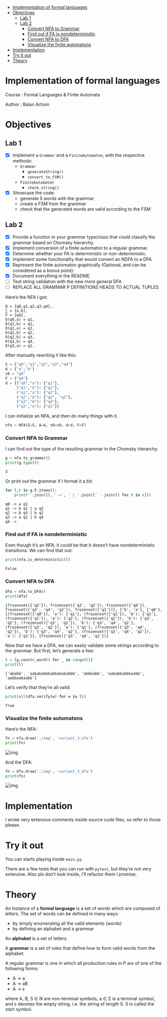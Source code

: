 - [Implementation of formal languages](#org0eee068)
- [Objectives](#orga0f2fd0)
  - [Lab 1](#org252a3d6)
  - [Lab 2](#org9d04c77)
    - [Convert NFA to Grammar](#org1a713c9)
    - [Find out if FA is nondeterministic](#org3eb10f5)
    - [Convert NFA to DFA](#orgb3b5b77)
    - [Visualize the finite automatons](#org01bc8d2)
- [Implementation](#orgba9a202)
- [Try it out](#org54c5c81)
- [Theory](#org08b4208)




<a id="org0eee068"></a>

# Implementation of formal languages

Course
: Formal Languages &amp; Finite Automata

Author
: Balan Artiom


<a id="orga0f2fd0"></a>

# Objectives


<a id="org252a3d6"></a>

## Lab 1

-   [X] Implement a  `Grammar` and a `FiniteAutomaton`, with the respective methods:
    -   `Grammar`
        -   `generateString()`
        -   `convert_to_FSM()`
    -   `FiniteAutomaton`
        -   `check_string()`
-   [X] Showcase the code:
    -   generate 5 words with the grammar
    -   create a FSM from the grammar
    -   check that the generated words are valid according to the FSM


<a id="org9d04c77"></a>

## Lab 2

-   [X] Provide a function in your grammar type/class that could classify the grammar based on Chomsky hierarchy.
-   [X] Implement conversion of a finite automaton to a regular grammar.
-   [X] Determine whether your FA is deterministic or non-deterministic.
-   [X] Implement some functionality that would convert an NDFA to a DFA.
-   [X] Represent the finite automaton graphically (Optional, and can be considered as a bonus point):
-   [X] Document everything in the README
-   [ ] Test string validation with the new more general DFA
-   [ ] REPLACE ALL GRAMMAR P DEFINITIONS HEADS TO ACTUAL TUPLES

Here&rsquo;s the NFA I got:

```text
Q = {q0,q1,q2,q3,q4},
∑ = {a,b},
F = {q4},
δ(q0,a) = q1,
δ(q1,b) = q1,
δ(q1,a) = q2,
δ(q2,b) = q2,
δ(q2,b) = q3,
δ(q3,b) = q4,
δ(q3,a) = q1.
```

After manually rewriting it like this:

```python
S = {"q0","q1","q2","q3","q4"}
A = {"a","b"}
s0 = "q0"
F = {"q4"}
d = {("q0","a"): {"q1"},
     ("q1","b"): {"q1"},
     ("q1","a"): {"q2"},
     ("q2","b"): {"q2", "q3"},
     ("q3","b"): {"q4"},
     ("q3","a"): {"q1"}}
```

I can initialize an NFA, and then do many things with it.

```python
nfa = NFA(S=S, A=A, s0=s0, d=d, F=F)
```


<a id="org1a713c9"></a>

### Convert NFA to Grammar

I can find out the type of the resulting grammar in the Chomsky hierarchy:

```python
g = nfa.to_grammar()
print(g.type())
```

```text
3
```

Or print out the grammar if I format it a bit:

```python
for l,r in g.P.items():
    print(''.join(l), '->', ' | '.join([' '.join(t) for t in r]))
```

```text
q0 -> a q1
q1 -> b q1 | a q2
q2 -> b q3 | b q2
q3 -> a q1 | b q4
q4 ->
```


<a id="org3eb10f5"></a>

### Find out if FA is nondeterministic

Even though it&rsquo;s an NFA, it could be that it doesn&rsquo;t have nondeterministic transitions.
We can find that out:

```python
print(nfa.is_deterministic())
```

```text
False
```


<a id="orgb3b5b77"></a>

### Convert NFA to DFA

```python
dfa = nfa.to_DFA()
print(dfa)
```

```text
{frozenset({'q2'}), frozenset({'q3', 'q2'}), frozenset({'q0'}), frozenset({'q3', 'q4', 'q2'}), frozenset({'q1'})}, {'b', 'a'}, {'q0'}, {(frozenset({'q0'}), 'a'): {'q1'}, (frozenset({'q1'}), 'b'): {'q1'}, (frozenset({'q1'}), 'a'): {'q2'}, (frozenset({'q2'}), 'b'): {'q3', 'q2'}, (frozenset({'q3', 'q2'}), 'b'): {'q3', 'q4', 'q2'}, (frozenset({'q3', 'q2'}), 'a'): {'q1'}, (frozenset({'q3', 'q4', 'q2'}), 'b'): {'q3', 'q4', 'q2'}, (frozenset({'q3', 'q4', 'q2'}), 'a'): {'q1'}}, {frozenset({'q3', 'q4', 'q2'})}
```

Now that we have a DFA, we can easily validate some strings according to the grammar.
But first, let&rsquo;s generate a few:

```python
l = [g.constr_word() for _ in range(5)]
print(l)
```

```text
['ababb', 'aabababbbabbabababbb', 'abbbabb', 'aababbabbbaabb', 'aabbaabaabb']
```

Let&rsquo;s verify that they&rsquo;re all valid:

```python
print(all(dfa.verify(w) for w in l))
```

```text
True
```


<a id="org01bc8d2"></a>

### Visualize the finite automatons

Here&rsquo;s the NFA:

```python
fn = nfa.draw('./img', 'variant_3_nfa')
print(fn)
```

![img](img/variant_3_nfa.gv.svg)

And the DFA:

```python
fn = dfa.draw('./img', 'variant_3_dfa')
print(fn)
```

![img](img/variant_3_dfa.gv.svg)


<a id="orgba9a202"></a>

# Implementation

I wrote very extensive comments inside source code files, so refer to those please.


<a id="org54c5c81"></a>

# Try it out

You can starts playing inside `main.py`.

There are a few tests that you can run with `pytest`,
but they&rsquo;re not very extensive.
Also pls don&rsquo;t look inside, I&rsquo;ll refactor them I promise.


<a id="org08b4208"></a>

# Theory

An instance of a **formal language** is a set of _words_ which are composed of _letters_.
The set of words can be defined in many ways:

-   by simply enumerating all the valid elements (words)
-   by defining an alphabet and a grammar

An **alphabet** is a set of letters.

A **grammar** is a set of rules that define how to form valid words from the alphabet.

A regular grammar is one in which all production rules in P are of one of the following forms:

-   A → a
-   A → aB
-   A → ε

where A, B, S ∈ N are non-terminal symbols, a ∈ Σ is a terminal symbol,
and ε denotes the empty string, i.e. the string of length 0. S is called the start symbol.

